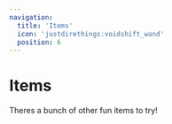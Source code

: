 ```yaml
---
navigation:
  title: 'Items'
  icon: 'justdirethings:voidshift_wand'
  position: 6
---
```


# Items

Theres a bunch of other fun items to try!

<SubPages />

